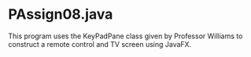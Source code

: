 # PAssign08.java
This program uses the KeyPadPane class given by Professor Williams to construct a remote control and TV screen using JavaFX. 

